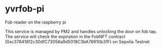 # yvrfob-pi
Fob reader on the raspberry pi

This service is managed by PM2 and handles unlocking the door on fob tap. The service will check the expiration in the FobNFT contract (0xc378418f2c30dfC73058a9d5018C3bA76910b31F) on Sepolia Testnet 
